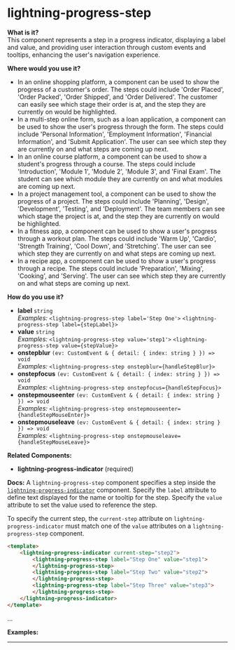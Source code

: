 # lightning-progress-step

**What is it?**  
This component represents a step in a progress indicator, displaying a label and value, and providing user interaction through custom events and tooltips, enhancing the user's navigation experience.

**Where would you use it?**
- In an online shopping platform, a <lightning-progress-step> component can be used to show the progress of a customer's order. The steps could include 'Order Placed', 'Order Packed', 'Order Shipped', and 'Order Delivered'. The customer can easily see which stage their order is at, and the step they are currently on would be highlighted.
- In a multi-step online form, such as a loan application, a <lightning-progress-step> component can be used to show the user's progress through the form. The steps could include 'Personal Information', 'Employment Information', 'Financial Information', and 'Submit Application'. The user can see which step they are currently on and what steps are coming up next.
- In an online course platform, a <lightning-progress-step> component can be used to show a student's progress through a course. The steps could include 'Introduction', 'Module 1', 'Module 2', 'Module 3', and 'Final Exam'. The student can see which module they are currently on and what modules are coming up next.
- In a project management tool, a <lightning-progress-step> component can be used to show the progress of a project. The steps could include 'Planning', 'Design', 'Development', 'Testing', and 'Deployment'. The team members can see which stage the project is at, and the step they are currently on would be highlighted.
- In a fitness app, a <lightning-progress-step> component can be used to show a user's progress through a workout plan. The steps could include 'Warm Up', 'Cardio', 'Strength Training', 'Cool Down', and 'Stretching'. The user can see which step they are currently on and what steps are coming up next.
- In a recipe app, a <lightning-progress-step> component can be used to show a user's progress through a recipe. The steps could include 'Preparation', 'Mixing', 'Cooking', and 'Serving'. The user can see which step they are currently on and what steps are coming up next.

**How do you use it?**
- **label** `string`  
  _Examples:_
    `<lightning-progress-step label='Step One'>`
    `<lightning-progress-step label={stepLabel}>`
- **value** `string`  
  _Examples:_
    `<lightning-progress-step value='step1'>`
    `<lightning-progress-step value={stepValue}>`
- **onstepblur** `(ev: CustomEvent & { detail: { index: string } }) => void`  
  _Examples:_
    `<lightning-progress-step onstepblur={handleStepBlur}>`
- **onstepfocus** `(ev: CustomEvent & { detail: { index: string } }) => void`  
  _Examples:_
    `<lightning-progress-step onstepfocus={handleStepFocus}>`
- **onstepmouseenter** `(ev: CustomEvent & { detail: { index: string } }) => void`  
  _Examples:_
    `<lightning-progress-step onstepmouseenter={handleStepMouseEnter}>`
- **onstepmouseleave** `(ev: CustomEvent & { detail: { index: string } }) => void`  
  _Examples:_
    `<lightning-progress-step onstepmouseleave={handleStepMouseLeave}>`

**Related Components:**
- **lightning-progress-indicator** (required)

**Docs:**
A `lightning-progress-step` component specifies a step inside the [`lightning-progress-indicator`](bundle/lightning-progress-indicator/documentation) component.
Specify the `label` attribute to define text displayed for the name or tooltip for the step.
Specify the `value` attribute to set the value used to reference the step.

To specify the current step, the `current-step` attribute on `lightning-progress-indicator`
must match one of the `value` attributes on a `lightning-progress-step` component.

```html
<template>
    <lightning-progress-indicator current-step="step2">
        <lightning-progress-step label="Step One" value="step1">
        </lightning-progress-step>
        <lightning-progress-step label="Step Two" value="step2">
        </lightning-progress-step>
        <lightning-progress-step label="Step Three" value="step3">
        </lightning-progress-step>
    </lightning-progress-indicator>
</template>
```

...

**Examples:**


---
